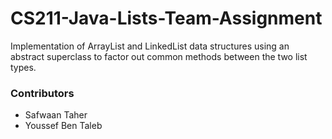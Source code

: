 # CS211-Java-Lists-Team-Assignment

Implementation of ArrayList and LinkedList data structures using an abstract superclass to factor out common methods between the two list types. 

### Contributors
* Safwaan Taher
* Youssef Ben Taleb
